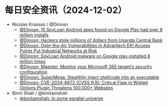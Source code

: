 # 每日安全资讯（2024-12-02）

- Nicolas Krassas / @Dinosn
  - [@Dinosn: 15 SpyLoan Android apps found on Google Play had over 8 million installs](https://twitter.com/Dinosn/status/1863064169102135576)
  - [@Dinosn: Hackers stole millions of dollars from Uganda Central Bank](https://twitter.com/Dinosn/status/1863064032992760097)
  - [@Dinosn: Over-the-Air Vulnerabilities in Advantech EKI Access Points Put Industrial Networks at Risk](https://twitter.com/Dinosn/status/1863063990433194258)
  - [@Dinosn: SpyLoan Android malware on Google play installed 8 million times](https://twitter.com/Dinosn/status/1863063922334404825)
  - [@Dinosn: Maester: Monitor your Microsoft 365 tenant’s security configuration](https://twitter.com/Dinosn/status/1863063655106879964)
  - [@Dinosn: SuperMega: Stealthily inject shellcode into an executable](https://twitter.com/Dinosn/status/1863063596722237542)
  - [@Dinosn: CVE-2024-8672 (CVSS 9.9): Critical Flaw in Widget Options Plugin Threatens 100,000+ Websites](https://twitter.com/Dinosn/status/1863063360729702542)
- Binni Shah / @binitamshah
  - [@binitamshah: In some parallel universe](https://twitter.com/binitamshah/status/1863165248141685089)
